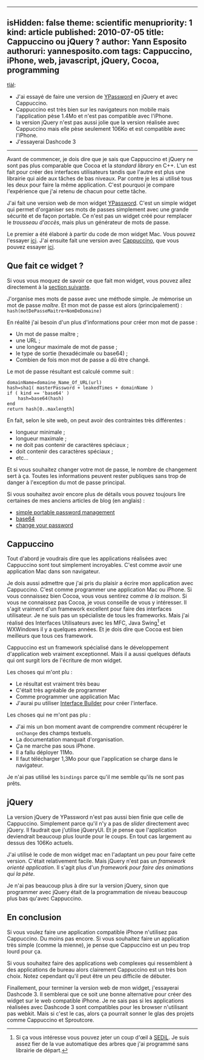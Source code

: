-----
isHidden:       false
theme: scientific
menupriority:   1
kind:           article
published: 2010-07-05
title: Cappuccino ou jQuery ?
author: Yann Esposito
authoruri: yannesposito.com
tags:  Cappuccino, iPhone, web, javascript, jQuery, Cocoa, programming
-----

<div class="intro">

<abbr title="Trop long à lire">tlàl</abbr>:

* J'ai essayé de faire une version de [YPassword](http://yannesposito.com/softwares/ypassword) en jQuery et avec Cappuccino.
* Cappuccino est très bien sur les navigateurs non mobile mais l'application pèse 1.4Mo et n'est pas compatible avec l'iPhone.
* la version jQuery n'est pas aussi jolie que la version réalisée avec Cappuccino mais elle pèse seulement 106Ko et est compatible avec l'iPhone.
* J'essayerai Dashcode 3

</div>

---

<div class="intro">

Avant de commencer, je dois dire que je sais que Cappuccino et jQuery ne sont pas plus comparable que Cocoa et la *standard library* en C++. L'un est fait pour créer des interfaces utilisateurs tandis que l'autre est plus une librairie qui aide aux tâches de bas niveaux.
Par contre je les ai utilisé tous les deux pour faire la même application. C'est pourquoi je compare l'expérience que j'ai retenu de chacun pour cette tâche.

</div>

J'ai fait une version web de mon widget [YPassword](http://yannesposito.com/softwares/ypassword).
C'est un simple widget qui permet d'organiser ses mots de passes simplement avec une grande sécurité et de façon portable.
Ce n'est pas un widget créé pour remplacer le *trousseau d'accès*, mais
plus un générateur de mots de passe.

Le premier a été élaboré à partir du code de mon widget Mac.
Vous pouvez l'essayer [ici](http://yannesposito.com/YPassword.old).
J'ai ensuite fait une version avec [Cappuccino](http://cappuccino.org), que vous pouvez  essayer [ici](http://yannesposito.com/YPassword).

## Que fait ce widget ?

<div class="intro">

Si vous vous moquez de savoir ce que fait mon widget, vous pouvez allez directement à la [section suivante](#cappuccino).

</div>

J'organise mes mots de passe avec une méthode simple.
Je mémorise un mot de passe *maître*. Et mon mot de passe est alors (principalement) :
<code class="ruby">hash(motDePasseMaitre+NomDeDomaine)</code>

En réalité j'ai besoin d'un plus d'informations pour créer mon mot de passe :

* Un mot de passe maître ;
* une URL ;
* une longeur maximale de mot de passe ;
* le type de sortie (hexadécimale ou base64) ;
* Combien de fois mon mot de passe a dû être changé.

Le mot de passe résultant est calculé comme suit :

~~~~~~ {.ruby}
domainName=domaine_Name_Of_URL(url)
hash=sha1( masterPassword + leakedTimes + domainName )
if ( kind == 'base64' )
    hash=base64(hash)
end
return hash[0..maxlength]
~~~~~~

En fait, selon le site web, on peut avoir des contraintes très différentes :

* longueur minimale ;
* longueur maximale ;
* ne doit pas contenir de caractères spéciaux ;
* doit contenir des caractères spéciaux ;
* etc...

Et si vous souhaitez changer votre mot de passe, le nombre de changement sert à ça.
Toutes les informations peuvent rester publiques sans trop de danger à l'exception du mot de passe principal.

Si vous souhaitez avoir encore plus de détails vous pouvez toujours lire certaines de mes anciens articles de blog (en anglais) :

* [simple portable password management](http://yannesposito.com/YBlog/Computer/Entr%C3%A9es/2008/7/30_Easy%2C_secure_and_portable_password_management_system.html)
* [base64](http://yannesposito.com/YBlog/Computer/Entrées/2009/3/15_Shorter_Password_with_the_same_efficiency.html)
* [change your password](http://yannesposito.com/YBlog/Computer/Entr%C3%A9es/2009/4/11_Be_able_to_change_your_password.html)

## Cappuccino

Tout d'abord je voudrais dire que les applications réalisées avec Cappuccino sont tout simplement incroyables.
C'est comme avoir une application Mac dans son navigateur.

Je dois aussi admettre que j'ai pris du plaisir a écrire mon application avec Cappuccino.
C'est comme programmer une application Mac ou iPhone.
Si vous connaissez bien Cocoa, vous vous sentirez comme *à la maison*.
Si vous ne connaissez pas Cocoa, je vous conseille de vous y intéresser.
Il s'agit vraiment d'un framework excellent pour faire des interfaces utilisateur.
Je ne suis pas un spécialiste de tous les frameworks.
Mais j'ai réalisé des Interfaces Utilisateurs avec les MFC, Java Swing[^1] et WXWindows il y a quelques années.
Et je dois dire que Cocoa est bien meilleurs que tous ces framework.

[^1]: Si ça vous intéresse vous pouvez jeter un coup d'œil à [SEDiL](http://labh-curien.univ-st-etienne.fr/informatique/SEDiL/). Je suis assez fier de la vue automatique des arbres que j'ai programmé sans librairie de départ.

Cappuccino est un framework spécialisé dans le développement d'application web vraiment exceptionnel. Mais il a aussi quelques défauts qui ont surgit lors de l'écriture de mon widget.

Les choses qui m'ont plu :

* Le résultat est vraiment très beau
* C'était très agréable de programmer
* Comme programmer une application Mac
* J'aurai pu utiliser [Interface Builder](http://developer.apple.com/technologies/tools/xcode.html) pour créer l'interface.

Les choses qui ne m'ont pas plu :

* J'ai mis un bon moment avant de comprendre comment récupérer le `onChange` des champs textuels.
* La documentation manquait d'organisation.
* Ça ne marche pas sous iPhone.
* Il a fallu déployer 11Mo.
* Il faut télécharger 1,3Mo pour que l'application se charge dans le navigateur.

Je n'ai pas utilisé les `bindings` parce qu'il me semble qu'ils ne sont pas prêts.

## jQuery

La version jQuery de YPassword n'est pas aussi bien finie que celle de Cappuccino. Simplement parce qu'il n'y a pas de *slider* directement avec jQuery. Il faudrait que j'utilise jQueryUI. Et je pense que l'application deviendrait beaucoup plus lourde pour le coups. En tout cas largement au dessus des 106Ko actuels.

J'ai utilisé le code de mon widget mac en l'adaptant un peu pour faire cette version. C'était relativement facile. Mais jQuery n'est pas un *framework orienté application*. Il s'agit plus d'un *framework pour faire des animations qui la pète*.

[^2]: I don't want to feel like a *troll* I use jQuery to make some *dark side* animation on this blog. But the javascript on my blog is not needed except for commenting.

Je n'ai pas beaucoup plus à dire sur la version jQuery, sinon que programmer avec jQuery était de la programmation de niveau beaucoup plus bas qu'avec Cappuccino.

## En conclusion

Si vous voulez faire une application compatible iPhone n'utilisez pas Cappuccino. Du moins pas encore.
Si vous souhaitez faire un application très simple (comme la mienne), je pense que Cappuccino est un peu trop lourd pour ça.

Si vous souhaitez faire des applications web complexes qui ressemblent à des applications de bureau alors clairement Cappuccino est un très bon choix.
Notez cependant qu'il peut être un peu difficile de débuter.

Finallement, pour terminer la version web de mon widget, j'essayerai Dashcode 3.
Il semblerai que ce soit une bonne alternative pour créer des widget sur le web compatible iPhone.
Je ne sais pas si les applications réalisées avec Dashcode 3 sont compatibles pour les browser n'utilisant pas webkit. Mais si c'est le cas, alors ça pourrait sonner le glas des projets comme Cappuccino et Sproutcore.
